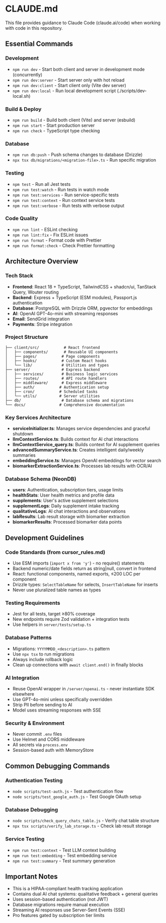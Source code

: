 # CLAUDE.md

This file provides guidance to Claude Code (claude.ai/code) when working with code in this repository.

## Essential Commands

### Development
- `npm run dev` - Start both client and server in development mode (concurrently)
- `npm run dev:server` - Start server only with hot reload
- `npm run dev:client` - Start client only (Vite dev server)
- `npm run dev:local` - Run local development script (./scripts/dev-local.sh)

### Build & Deploy
- `npm run build` - Build both client (Vite) and server (esbuild)
- `npm run start` - Start production server
- `npm run check` - TypeScript type checking

### Database
- `npm run db:push` - Push schema changes to database (Drizzle)
- `npx tsx db/migrations/<migration-file>.ts` - Run specific migration

### Testing
- `npm test` - Run all Jest tests
- `npm run test:watch` - Run tests in watch mode
- `npm run test:services` - Run service-specific tests
- `npm run test:context` - Run context service tests
- `npm run test:verbose` - Run tests with verbose output

### Code Quality
- `npm run lint` - ESLint checking
- `npm run lint:fix` - Fix ESLint issues
- `npm run format` - Format code with Prettier
- `npm run format:check` - Check Prettier formatting

## Architecture Overview

### Tech Stack
- **Frontend**: React 18 + TypeScript, TailwindCSS + shadcn/ui, TanStack Query, Wouter routing
- **Backend**: Express + TypeScript (ESM modules), Passport.js authentication
- **Database**: PostgreSQL with Drizzle ORM, pgvector for embeddings
- **AI**: OpenAI GPT-4o-mini with streaming responses
- **Email**: SendGrid integration
- **Payments**: Stripe integration

### Project Structure
```
├── client/src/           # React frontend
│   ├── components/       # Reusable UI components
│   ├── pages/           # Page components
│   ├── hooks/           # Custom React hooks
│   └── lib/             # Utilities and types
├── server/              # Express backend
│   ├── services/        # Business logic services
│   ├── routes/          # API route handlers
│   ├── middleware/      # Express middleware
│   ├── auth/           # Authentication setup
│   ├── cron/           # Scheduled tasks
│   └── utils/          # Server utilities
├── db/                  # Database schema and migrations
└── docs/               # Comprehensive documentation
```

### Key Services Architecture
- **serviceInitializer.ts**: Manages service dependencies and graceful shutdown
- **llmContextService.ts**: Builds context for AI chat interactions
- **llmContextService_query.ts**: Builds context for AI supplement queries
- **advancedSummaryService.ts**: Creates intelligent daily/weekly summaries
- **embeddingService.ts**: Manages OpenAI embeddings for vector search
- **biomarkerExtractionService.ts**: Processes lab results with OCR/AI

### Database Schema (NeonDB)
- **users**: Authentication, subscription tiers, usage limits
- **healthStats**: User health metrics and profile data
- **supplements**: User's active supplement selections
- **supplementLogs**: Daily supplement intake tracking
- **qualitativeLogs**: AI chat interactions and observations
- **labResults**: Lab result storage with biomarker extraction
- **biomarkerResults**: Processed biomarker data points

## Development Guidelines

### Code Standards (from cursor_rules.md)
- Use ESM imports (`import x from 'y'`) - no require() statements
- Backend numeric/date fields return as string|null, convert in frontend
- React: functional components, named exports, ≤200 LOC per component
- Drizzle types: `SelectTableName` for selects, `InsertTableName` for inserts
- Never use pluralized table names as types

### Testing Requirements
- Jest for all tests, target ≥80% coverage
- New endpoints require Zod validation + integration tests
- Use helpers in `server/tests/setup.ts`

### Database Patterns
- Migrations: `YYYYMMDD_<description>.ts` pattern
- Use `npx tsx` to run migrations
- Always include rollback logic
- Clean up connections with `await client.end()` in finally blocks

### AI Integration
- Reuse OpenAI wrapper in `/server/openai.ts` - never instantiate SDK elsewhere
- Use GPT-4o-mini unless specifically overridden
- Strip PII before sending to AI
- Model uses streaming responses with SSE

### Security & Environment
- Never commit `.env` files
- Use Helmet and CORS middleware
- All secrets via `process.env`
- Session-based auth with MemoryStore

## Common Debugging Commands

### Authentication Testing
- `node scripts/test-auth.js` - Test authentication flow
- `node scripts/test_google_auth.js` - Test Google OAuth setup

### Database Debugging
- `node scripts/check_query_chats_table.js` - Verify chat table structure
- `npx tsx scripts/verify_lab_storage.ts` - Check lab result storage

### Service Testing
- `npm run test:context` - Test LLM context building
- `npm run test:embedding` - Test embedding service
- `npm run test:summary` - Test summary generation

## Important Notes

- This is a HIPAA-compliant health tracking application
- Contains dual AI chat systems: qualitative feedback + general queries  
- Uses session-based authentication (not JWT)
- Database migrations require manual execution
- Streaming AI responses use Server-Sent Events (SSE)
- Pro features gated by subscription tier limits
